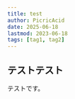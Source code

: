 ```yaml
---
title: test
author: PicricAcid
date: 2025-06-18
lastmod: 2023-06-18
tags: [tag1, tag2]
---
```


## テストテスト
テストです。 

